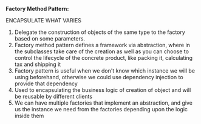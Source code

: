 **Factory Method Pattern:**

ENCAPSULATE WHAT VARIES

1. Delegate the construction of objects of the same type to the factory based on some parameters.
2. Factory method pattern defines a framework via abstraction, where in the subclasses take care of the creation
   as well as you can choose to control the lifecycle of the concrete product, like packing it, calculating tax and shipping it
3. Factory pattern is useful when we don't know which instance we will be using beforehand, otherwise we could use
dependency injection to provide that dependency
4. Used to encapsulating the business logic of creation of object and will be reusable by different clients
5. We can have multiple factories that implement an abstraction, and give us the instance we need from the factories
depending upon the logic inside them
   
 
   

